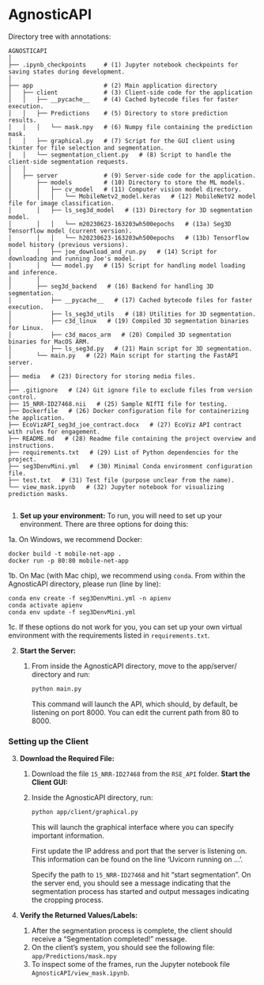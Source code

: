 # AgnosticAPI

Directory tree with annotations:
```
AGNOSTICAPI
│
├── .ipynb_checkpoints     # (1) Jupyter notebook checkpoints for saving states during development.
│
├── app                    # (2) Main application directory
│   ├── client             # (3) Client-side code for the application
│   │   ├── __pycache__    # (4) Cached bytecode files for faster execution.
│   │   ├── Predictions    # (5) Directory to store prediction results.
│   │   │   └── mask.npy   # (6) Numpy file containing the prediction mask.
│   │   ├── graphical.py   # (7) Script for the GUI client using tkinter for file selection and segmentation.
│   │   └── segmentation_client.py   # (8) Script to handle the client-side segmentation requests.
│   │
│   ├── server             # (9) Server-side code for the application.
│       ├── models         # (10) Directory to store the ML models.
│       │   ├── cv_model   # (11) Computer vision model directory.
│       │   │   └── MobileNetv2_model.keras   # (12) MobileNetV2 model file for image classification.
│       │   ├── ls_seg3d_model   # (13) Directory for 3D segmentation model.
│       │   │   └── m20230623-163203wh500epochs   # (13a) Seg3D Tensorflow model (current version).
│       │   │   └── h20230623-163203wh500epochs   # (13b) Tensorflow model history (previous versions).
│       │   ├── joe_download_and_run.py   # (14) Script for downloading and running Joe's model.
│       │   └── model.py   # (15) Script for handling model loading and inference.
│       │
│       ├── seg3d_backend   # (16) Backend for handling 3D segmentation.
│           ├── __pycache__   # (17) Cached bytecode files for faster execution.
│           ├── ls_seg3d_utils   # (18) Utilities for 3D segmentation.
│           ├── c3d_linux   # (19) Compiled 3D segmentation binaries for Linux.
│           ├── c3d_macos_arm   # (20) Compiled 3D segmentation binaries for MacOS ARM.
│           ├── ls_seg3d.py   # (21) Main script for 3D segmentation.
│       └── main.py   # (22) Main script for starting the FastAPI server.
│
├── media   # (23) Directory for storing media files.
│
├── .gitignore   # (24) Git ignore file to exclude files from version control.
├── 15_NRR-ID27468.nii   # (25) Sample NIfTI file for testing.
├── Dockerfile   # (26) Docker configuration file for containerizing the application.
├── EcoVizAPI_seg3d_joe_contract.docx   # (27) EcoViz API contract with rules for engagement.
├── README.md   # (28) Readme file containing the project overview and instructions.
├── requirements.txt   # (29) List of Python dependencies for the project.
├── seg3DenvMini.yml   # (30) Minimal Conda environment configuration file.
├── test.txt   # (31) Test file (purpose unclear from the name).
└── view_mask.ipynb   # (32) Jupyter notebook for visualizing prediction masks.


```


1. **Set up your environment:** To run, you will need to set up your environment. There are three options for doing this:
    
1a. On Windows, we recommend Docker:
```
docker build -t mobile-net-app .
docker run -p 80:80 mobile-net-app
```

1b. On Mac (with Mac chip), we recommend using `conda`. From within the AgnosticAPI directory, please run (line by line):
```
conda env create -f seg3DenvMini.yml -n apienv
conda activate apienv
conda env update -f seg3DenvMini.yml
```

1c. If these options do not work for you, you can set up your own virtual environment with the requirements listed in `requirements.txt`.

2. **Start the Server:**
    1. From inside the AgnosticAPI directory, move to the app/server/ directory and run:
        
        ```bash
        python main.py
        ```
        
        This command will launch the API, which should, by default, be listening on port 8000. You can edit the current path from 80 to 8000.

### Setting up the Client
3. **Download the Required File:**
    1. Download the file `15_NRR-ID27468` from the `RSE_API` folder.
    **Start the Client GUI:**
    2. Inside the AgnosticAPI directory, run:
        
        ```bash
        python app/client/graphical.py
        ```
        
        This will launch the graphical interface where you can specify important information. 
        
        First update the IP address and port that the server is listening on. This information can be found on the line ‘Uvicorn running on …’.

        Specify the path to `15_NRR-ID27468` and hit “start segmentation”. On the server end, you should see a message indicating that the segmentation process has started and output messages indicating the cropping process.
        
4. **Verify the Returned Values/Labels:**
    1. After the segmentation process is complete, the client should receive a “Segmentation completed!” message.
    2. On the client’s system, you should see the following file: `app/Predictions/mask.npy`
    3. To inspect some of the frames, run the Jupyter notebook file `AgnosticAPI/view_mask.ipynb`.